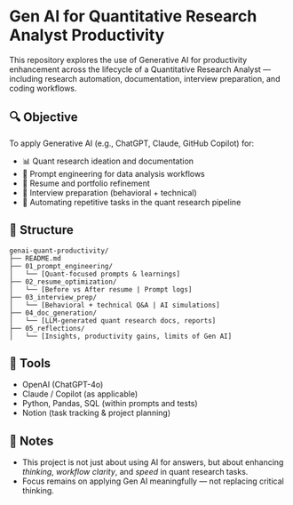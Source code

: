# Gen AI for Quantitative Research Analyst Productivity

This repository explores the use of Generative AI for productivity enhancement across the lifecycle of a Quantitative Research Analyst — including research automation, documentation, interview preparation, and coding workflows.

## 🔍 Objective

To apply Generative AI (e.g., ChatGPT, Claude, GitHub Copilot) for:

- 📊 Quant research ideation and documentation  
- 🧠 Prompt engineering for data analysis workflows  
- 🧾 Resume and portfolio refinement  
- 💼 Interview preparation (behavioral + technical)  
- 🔄 Automating repetitive tasks in the quant research pipeline  

## 📁 Structure

```
genai-quant-productivity/
├── README.md
├── 01_prompt_engineering/
│   └── [Quant-focused prompts & learnings]
├── 02_resume_optimization/
│   └── [Before vs After resume | Prompt logs]
├── 03_interview_prep/
│   └── [Behavioral + technical Q&A | AI simulations]
├── 04_doc_generation/
│   └── [LLM-generated quant research docs, reports]
├── 05_reflections/
│   └── [Insights, productivity gains, limits of Gen AI]
```



## 🚀 Tools

- OpenAI (ChatGPT-4o)  
- Claude / Copilot (as applicable)  
- Python, Pandas, SQL (within prompts and tests)  
- Notion (task tracking & project planning)  

## 📌 Notes

- This project is not just about using AI for answers, but about enhancing *thinking*, *workflow clarity*, and *speed* in quant research tasks.  
- Focus remains on applying Gen AI meaningfully — not replacing critical thinking.  
